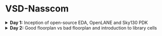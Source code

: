# VSD-Nasscom

<details>
<summary><b>Day 1:</b>  Inception of open-source EDA, OpenLANE and Sky130 PDK </summary>   
<br>
  <details>
  <summary><b> Topic 1:</b>  Introduction to QFN-48,Package,Die,Core and IP's </summary>   
  <br>

![image](https://github.com/user-attachments/assets/58f6da45-1282-499a-89b8-46f8cf8eab01)

The highlighted one is the PROCESSOR/SOC connected along with other peripherals or interfacess .
The entire board can be describes as shown in figure 

![image](https://github.com/user-attachments/assets/ab6dfa84-ecd6-4ca8-8565-3fc9368b617b)

This consists of ADC, DAC, SRAM, UART,VCC/GND,I2C,SDRAM Chip and etc., there are there in typical ardunio board 

If , we open up on chip,it will loook like
![image](https://github.com/user-attachments/assets/e536e46e-0213-4c7d-9109-4d525ec55292)


Lets take an example of package ,QFN-48 .The QFN-48 Package has 48 pins and size of the package as 7mm 
![image](https://github.com/user-attachments/assets/4a11f75d-72b2-486f-b5d5-2a74e2a16b6b)

If we openup the chip we have various kinds of components such as Pads, Die,Core etc.,
![image](https://github.com/user-attachments/assets/17ebda03-7898-4345-a98a-0e0c32038ab8)

Pads: A component through which we can send the signals inside or outside of the chip

Die: defines the entire size of the chip

Core: the centre of the chip  where all the digital logics are placed
![image](https://github.com/user-attachments/assets/d549117d-0a4e-4e79-a238-90f2c21b5b74)

If we take an example of RISC-V,it look like
![image](https://github.com/user-attachments/assets/159f9c5a-ccee-4c9a-a7dd-edd48416946f)
typical chip consists of Pll,AD,DAC,SRAM  and these are called foundaryIPS

![image](https://github.com/user-attachments/assets/9e54cd99-66f8-4aae-9dbd-39221d95d3fe)

FoundaryIPS :Foundry IP refers to intellectual property (IP) blocks and libraries used in foundries, which are companies that manufacture integrated circuits

SOC,SPI Are called MACROS which are purely digital blocks.

In the second lecture we talk about RISC-V Instruction set ,
-------------------------------------------------------------------------------------------------------------------------------------------------------
For example , a c-program thats nedds to be run on computer or  a layout which is the interior of the chip,we need to compile into its assembly language is then converted into machine learning programm which is binary zeros and ones.

![image](https://github.com/user-attachments/assets/109e7823-ed6c-47d6-8f9d-2bfa1e961744)

The another interface which is present between RISC-V AND Layout is Hardware Description Language .We need to implement the RISC-V architecture specification using hdl .

![image](https://github.com/user-attachments/assets/bc2e283c-8d7b-4b7b-adb0-7773152b628c)

the flow starts from architecture and implemented using rtl and rtl to layout .

![image](https://github.com/user-attachments/assets/1d8db591-15a7-4578-9ff5-dc7a4d2af985)

In the third lecture disscused about flow from software applications to hardware 
----------------------------------------------------------------------------------------------------------------------------------------------------------
The software applications enter into a block called  system-software . system software converts the software application programm into binary language.
The major components of system software are operating system(os), Compiler and Assembler
![image](https://github.com/user-attachments/assets/48098144-3002-423e-886b-dae1259136ef)
The operating system is take the app and convert into assembly program and then finally into binary language program
Theoutput of the os is in the functions of C/C++/JAVA etc., these are taken by compiler and converts into Instructions .These instructions are taken by Assembler and converts into binary language.
![image](https://github.com/user-attachments/assets/5a258569-d622-4bb7-926c-9b53d76c3600)

For example
---------------------------------------------
Foa a add instruction ,the output of the assembler is the binary , we need an rtl which implements the spection for implementing the instruction set and rtl is synthesised into an netlist [digital logics],from netlist to hardware is called the physical design implementation of the netlist 
![image](https://github.com/user-attachments/assets/834c8967-a651-4436-8e69-4d1d9a55cc2d)


  </details>
   <details>
  <summary><b> Topic 2:</b> SOC Design and OpenLane </summary>   
  <br>

ASIC design
-------------
![image](https://github.com/user-attachments/assets/61403ae8-2cd5-4ebc-a0e6-abadfae676c1)

What is PDK?

PDK stands for Process Design Kit 
Collection of files used to modal a fabrication process for the EDA tools used to design an IC ;
Process Design Rules: DRC,LVS,PEX

OPEN SOURCE DIGITAL ASIC DESIGN
----------------------------------------
![image](https://github.com/user-attachments/assets/b3459d41-6d82-4ca0-ae92-1d0df95a592d)

EDA TOOLS 

![image](https://github.com/user-attachments/assets/780a31df-7d45-4c0b-9553-a1fc955032da)

ASIC DESIGN FLOW
--------------------------------------------------------------------
![image](https://github.com/user-attachments/assets/5608253d-dd07-43c0-a735-5c42315dcdfa)

Synthesis:
----------
Converts RTL to a circuit out of components from the standard cell library
![image](https://github.com/user-attachments/assets/0058cbd9-c19e-47db-93d4-62ee9318d9b8)

Floor and Power Planning: 
-------------------------
Partition the chip die between differnt system building blocks and place input output Pads 

for macroflooring there will be Dimensions ,PinLocations and Rows

![image](https://github.com/user-attachments/assets/ee0cbbf1-9dae-4466-81cb-5fb3e7022fdc)

Power Planning:
-------------
Power Networks are construcetd in terms of multiple vdd and grounds ,these are connected to all components verticall or horizantal, these are having less resistance due to these are metal surfaces
![image](https://github.com/user-attachments/assets/316123f5-a19c-4817-95f3-47f47b723a96)

Placement:
---------
![image](https://github.com/user-attachments/assets/bd510375-1d2b-4c54-96c2-07a18fa7af9a)

these are two kinds :
global:
optimum position for all cells

detailed: the positions that are obtained from global placemnt are minimally altered
![image](https://github.com/user-attachments/assets/3f379845-acba-457e-82f9-f4ac2a5c4d13)

Clock Tree Synthesis:
----------------------
![image](https://github.com/user-attachments/assets/5276c0c3-18b9-4c49-9283-e52e47b9b0e4)

Routing:
----------
![image](https://github.com/user-attachments/assets/c6b38024-af44-4c76-ae63-d4dad6b71d2f)
![image](https://github.com/user-attachments/assets/05e77ac9-a221-41d1-8a4d-14e206a572f4)

Sign-Off:
--------------
![image](https://github.com/user-attachments/assets/275975d4-411f-4196-968f-0beed460a169)

Introduction to OpenLane ASIC design Flow 
---------------------------------------------------------
![image](https://github.com/user-attachments/assets/400212be-debb-4384-98c0-cdafb4a9e878)

Fault:

![image](https://github.com/user-attachments/assets/994cd900-0423-44db-a01c-d9aceedf70e2)

OpenRoad: Used for Physical Implementation

![image](https://github.com/user-attachments/assets/9f6201e4-2f19-4960-bb5a-c2cbfd5c2bbe)

YOSYS: Used for Logic Equivalence Check [LEC]

![image](https://github.com/user-attachments/assets/f05e188d-f92a-48a7-8db1-9a51bdb33da4)

Magic:
Used for Physical Verification DRC & LVS
![image](https://github.com/user-attachments/assets/752eec12-b651-4eee-9111-86e6c1454122)



    
</details>  
   <details>
  <summary><b> Topic 3:</b> familarization to EDA Tool </summary>   
  <br>
Basic Linux Commands

## ls

**Command:** `ls [options] [directory]`
**Description:** Lists the contents of a directory. If no directory is specified, it lists the contents of the current directory.
**Options:**

* `-l`: Displays detailed information (permissions, owner, size, etc.)
* `-a`: Includes hidden files
* `-r`: Reverses the order of the listing

## pwd

**Command:** `pwd`
**Description:** Prints the full pathname of the current working directory.

## mkdir

**Command:** `mkdir [directory_name]`
**Description:** Creates a new directory with the specified `directory_name`.

## ls -ltr

**Command:** `ls -ltr`
**Description:** Lists the contents of the directory in long format (`-l`), sorted by modification time (`-t`), in reverse order (`-r`). Useful for viewing the most recently modified files at the end of the list.

## help

**Command:** `help [command]`
**Description:** Displays information about the built-in shell commands. If no command is specified, it shows a list of all available commands.

## man

**Command:** `man [command]`
**Description:** Displays the manual page for the specified command, providing detailed usage information.

## cp

**Command:** `cp [source] [destination]`
**Description:** Copies files or directories from the source to the destination.

## rm

**Command:** `rm [file]`
**Description:** Removes (deletes) the specified file or directory.

   <details>
  <summary><b> Topic 3.2 :</b> Run 'picorv32a' design synthesis using OpenLANE flow and generate necessary outputs </summary>   
  <br>
    
     Commands to Invoke the OpenLANE Flow and Perform Synthesis
     
## 1. Change to OpenLANE Directory

**Command:** `cd Desktop/work/tools/openlane_working_dir/openlane`
**Description:** Navigates to the directory where the OpenLANE flow is installed. This location contains all scripts, configuration files, and flow management utilities.

## 2. Launch OpenLANE Docker Container

**Command:** `docker`
**Description:** Starts the OpenLANE Docker container using a predefined alias. The alias sets up required volume mounts and environment variables, making it easier to access files on the host system from within the Docker container.

## 3. Start OpenLANE Interactive Mode

**Command:** `./flow.tcl -interactive`
**Description:** Launches the OpenLANE flow in interactive mode using its Tcl-based script. This mode allows users to execute each stage of the design flow manually and observe results.

## 4. Load OpenLANE Package

**Command:** `package require openlane 0.9`
**Description:** Loads the OpenLANE package (version 0.9) inside the Tcl shell. This step is necessary to access flow-specific commands.

## 5. Prepare the Design

**Command:** `prep -design picorv32a`
**Description:** Initializes and prepares the `picorv32a` design. This creates the required directory structure, copies configuration files, and sets up the environment for the selected design.

## 6. Run Synthesis

**Command:** `run_synthesis`
**Description:** Runs the synthesis step on the loaded design. The synthesis tool (typically Yosys) transforms the RTL (Verilog) into a gate-level representation that can be used for placement and routing.

## 7. Exit OpenLANE Flow

**Command:** `exit`
**Description:** Exits from the OpenLANE interactive Tcl environment.

## 8. Exit Docker Container

**Command:** `exit`
**Description:** Terminates the Docker container session and returns control to the host machine shell.


Screenshots of these running commands respectively given below 

![Image](https://github.com/user-attachments/assets/0e02917f-eb99-42b3-8c61-b680e318c423)
![Image](https://github.com/user-attachments/assets/6123c647-742e-4056-a955-95308591750a)

# Flop Ratio Calculation

## Definition

* **Flop Ratio**
  $\text{Flop Ratio} = \dfrac{\text{Number of D Flip‑Flops}}{\text{Total Number of Cells}}$
* **Percentage of D Flip‑Flops**
  $\%\text{ DFFs} = \text{Flop Ratio} \times 100$

## Example (from Synthesis Statistics)

| Metric                        | Value   |
| ----------------------------- | ------- |
| Number of D Flip‑Flops (DFFs) | `1613`  |
| Total Number of Cells         | `14876` |

**Step‑by‑Step Calculation:**

1. **Flop Ratio**
   $\frac{1613}{14876} \approx 0.108429685$
2. **Percentage of DFFs**
   $0.108429685 \times 100 \approx 10.84296854\,\%$

## Interpretation

Approximately **10.84 %** of the synthesized cells are D Flip‑Flops. A lower or higher ratio affects clock‑tree complexity, power consumption, and timing closure effort, so this metric helps gauge sequential logic density during design analysis.

![Image](https://github.com/user-attachments/assets/40959b9a-8df6-4c85-b58f-81234bd6e32f)



   </details> 
</details>
</details>





<details>
<summary><b>Day 2:</b> Good floorplan vs bad floorplan and introduction to library cells </summary>   
<br>
  <details>
<summary><b>Topic 1:</b> Chip Floor PLanning Considerations </summary>   
<br>

  <details>
<summary><b>1.1:</b> Utilization factor and Aspect ratio </summary>   
<br>

In the physical design flow the first step is defining the height and width of the core
![Screenshot 2024-10-06 103517](https://github.com/user-attachments/assets/55cbf2f4-132a-4c1c-9cc3-e1c8d83e9402)

Let's take an example of basic netlist consists of two flipflops and logic gates

![Screenshot 2024-10-06 103537](https://github.com/user-attachments/assets/e0e31ced-9a20-47e2-ae46-70af543fad70)

In this we are dependent on the dimensiions of logic gates and flipflops ,
lets assume standard cells are having an area of 1sq.unit and same are for flipflops as well

![Screenshot 2024-10-06 103552](https://github.com/user-attachments/assets/dd9a07af-9991-450d-a626-b13241f0caf1)

If we bring all the standard cells and flip flops together and caluclate the are area gives the minium area occupied by the netlist

![Screenshot 2024-10-06 103615](https://github.com/user-attachments/assets/bcda6bb0-055f-495d-8914-8afcb65d0a77)

If we place the netlist inside the core , we have seen that netlist completely occupies the core which means it has 100% utilization  of the core 

![Screenshot 2024-10-06 103640](https://github.com/user-attachments/assets/d520aa3a-f585-4649-a52b-2c6a5691a615)

Utilization factor is given by Area occupied by the netlist to Total Area of core

![Screenshot 2024-10-06 103640](https://github.com/user-attachments/assets/9f9cd759-85fb-4967-837a-a47003fa7b53)

Aspect Ratio is given by Height to the Width of the core .

Another example where the dimensions of the netlist is same and core is different 
![Screenshot 2024-10-06 103713](https://github.com/user-attachments/assets/38922f37-b0dd-40ce-bee5-beffd35e40aa)

In this case the utilization factor is 0.5
And Aspect ratio is also 0.5

![Screenshot 2024-10-06 103746](https://github.com/user-attachments/assets/5168dd59-b0d1-4952-a1bf-0d5750bf4cd5)

</details>

  <details>
<summary><b>1.2:</b> Concept of pre placed cells </summary>   
<br>
  cells that are placed in the core of a design before the placement and routing stages

Lets take an example of combinational logic circuit and output of the combinational logic is huge circuit

![Screenshot 2024-10-06 113528](https://github.com/user-attachments/assets/08b0ddf1-ca4e-4255-9d18-e2d7d01d0dd3)

so, we cut /divide the circuit into differnt parts .

![Screenshot 2024-10-06 113545](https://github.com/user-attachments/assets/c38d10ed-1fad-44d5-b279-212c7dc78d25)

lets assume circuit is divided into two parts and we separate into two different blocks and implemented separately 
These blocks are considered as Black box .

![Screenshot 2024-10-06 113556](https://github.com/user-attachments/assets/e1a64ef4-8f6e-4436-935e-2da2d43ef3cd)

If these blocks are replicated multiple times on the chip, We implement this block once and reused multiple times whenever it requires in the cihp.

![Screenshot 2024-10-06 113613](https://github.com/user-attachments/assets/c08ed8a3-62f3-4369-a9c6-e0fb8264822d)

Similarly there are other IP's are also avaliable. These are called pre-placed cells.

![Screenshot 2024-10-06 113633](https://github.com/user-attachments/assets/6be43725-f05b-42b5-a9b9-f831a13110ad)

    
</details>

  <details>
<summary><b>1.3:</b>Decoupling capacitors </summary>   
<br>
After placing the pre placed cells in the core , we need to surround them with the Decoupling capacitors .

![Screenshot 2024-10-06 120830](https://github.com/user-attachments/assets/ea3485d6-07ca-4da4-a1b7-000c4a5024ed)

 Lets consider this circuit is a part of any block of pre placed cells , whenever any gate switches from logic 0 to logic 1 there is some amount of current that demands , there is some capacitance setting over gate that capacitence needs to completely charge to represent logic 1 , this amount of charge is sent by power supply 
 Suppouse if the transition happening from logic 1 to logic 0, it is the responsibility of vss to take amount of charge .The capacitor will discharge 

![Screenshot 2024-10-06 120848](https://github.com/user-attachments/assets/7c7aabdb-32e8-40f5-86b8-25db971dba76)

 There will be some voltage drop across the wire and if the voltage vdd' is should be noise margin .
 Any voltage lies between Vil and Vih is undefined region , it's also called grey region.it can go either logic 0 or logic 1
 
![Screenshot 2024-10-06 120939](https://github.com/user-attachments/assets/2b4668c0-5f7f-4147-9e27-14ab81329360)

 We can ensure that voltage never lies in undefined region with the help of Decoupling capacitors , These capacitors decouples the circuit from main supply
 
![Screenshot 2024-10-06 120952](https://github.com/user-attachments/assets/918978d7-d1b1-4949-959f-76c8d7fb7a69)

 whenever switching happen decoupling capacitor will the current to circuit and these are placed very close to the circuit 

 ![Screenshot 2024-10-06 121012](https://github.com/user-attachments/assets/c8149a7c-8595-47ac-9f08-39a67413a1d7)

</details>


  <details>
<summary><b>1.4:</b>Power planning</summary>   
<br>
    Let us consider the circuit as Black box (macron). If this macron is repeated multiple times on the chip and there will be current demand for each and every macron

![Screenshot 2024-10-06 124925 - Copy](https://github.com/user-attachments/assets/cdffd4e9-fe6e-49c2-be8f-8a964c51ec24)

Let's there is a signal driven to load signal is transition from logic 0 to logic 1. we have to make sure that the signal path maintains same signal that load receives.

![Screenshot 2024-10-06 124934 - Copy](https://github.com/user-attachments/assets/3878b9b6-3720-45b1-9c70-4857848efab6)

let connect the power supply, these bllocks are tapped to vdd and ground respectively 

Since there is no De coupling capacitor near path the power supply need to take care of sinal. Powe supply is far to the path and there will be voltage drop happens 
![Screenshot 2024-10-06 124954 - Copy](https://github.com/user-attachments/assets/d8df73ad-051f-45aa-87a1-9e591140017a)

let's assume it is a 16-bit bus , If the bit is logic 1 it says the capacitor which is being charge to vdd similary logic 0 refers to capacitor discharged to ground
![Screenshot 2024-10-06 125020](https://github.com/user-attachments/assets/78c47552-ddb0-4c7d-9ca0-cb6ccfdc71da)

Let's  say it is connected to inverter , the  output will be all the capacitors are charged  to logic 1 and will discharge to logic 0 and it will cause a bump called as ground bounce 

![Screenshot 2024-10-06 125036](https://github.com/user-attachments/assets/9e573661-fd58-4beb-a06c-51b49e9ab351)

similarly logic 0 to logic 1  cause voltage droop

![Screenshot 2024-10-06 125051](https://github.com/user-attachments/assets/8f8d48c2-6d7c-4b1c-9fc6-20431602b571)

It is due to power is coming from single source, if there are multiple power supplies we can ensure that it will give current or drop current to the circuit 

![Screenshot 2024-10-06 125102](https://github.com/user-attachments/assets/615a5621-4f42-40c2-b01f-90fa24bf5c21)

![Screenshot 2024-10-06 125120](https://github.com/user-attachments/assets/fcea00dd-8e24-449f-b497-b5131f0f25bc)
</details>


  <details>
<summary><b>1.5:</b>Pin placement and logical cell blockage </summary>   
<br>
Lets take an example with two different flipflops with different colors and another section with different flipflop and clocks .

drive by clock 1
![image](https://github.com/user-attachments/assets/04f25190-aee1-420d-ae24-532bb20005f8)
driven by clk 2

![image](https://github.com/user-attachments/assets/cbbb8b61-dd31-4924-94a8-42d4544da4cf)

along with there are pre placed cells connect with din and output are connect to logic gates and another pre plced cell block b takes input from clks and give clock out

![image](https://github.com/user-attachments/assets/6ae6eb14-0cf7-42e8-b9a4-5e5b2f1802a8)


Asuume another section with same design which has two flipflops and two different clks  and another one with same but opposite clocks and block c pre placed cell is connected 

![image](https://github.com/user-attachments/assets/fd4aaf1f-674c-4b42-9068-4b5d117e98d1)

![image](https://github.com/user-attachments/assets/80cc86fb-fce2-47c6-a3ec-8f590370d2a1)


Complete design look like and  We connect clk 1 and clk2 

![image](https://github.com/user-attachments/assets/25830606-bb08-4a2f-9571-c669b1757432)

We fill the area between core and die with these ports and 
We place all the input ports on left hand side and output at right hand side  and ordering will be random

![image](https://github.com/user-attachments/assets/02c405b4-99b4-4ad4-91d6-0a28bfebdde1)

Pin placement creates hand checking frontend and backend ,
Clk ports are bigger in size  because it is continously driving all thw cells and sends the signals to all the flipflops 
The area between die and core blocks for cell placement and it is reserved for pins .

![image](https://github.com/user-attachments/assets/53c0c696-46ac-4b3a-918e-a40e31ba2c0f)

</details>

<details>
<summary><b>1.Labs:</b> Run FLoorPlan using OpenLane and review files  </summary>   
<br>

</details>
</details>


<details>
<summary><b>Topic 2:</b>library binding and placement </summary>   
<br>
   <details>
<summary><b>Theory:</b>library binding and placement </summary>   
<br>
The first step in this is bind the netlist with the physical cells 
Lets say we have this netlist with all these gates,the shapes of these gates represents the functionality of the gates.

![image](https://github.com/user-attachments/assets/19e03a36-f395-465a-ba68-c5a5885e9227)

In reality we have only boxes these flipflops and logic gates are represent using boxes which has physical dimensions.The netlist will look like this if we use boxes.

![image](https://github.com/user-attachments/assets/c838f146-8ee4-4812-b965-ef907dc7f87a)

If all these netlist as well as pre placed cells are present in a shell is called a library ,
library is is where we find all the information about netlist and its timing .library also has various shapes of these particular gates 

Example

![image](https://github.com/user-attachments/assets/d3c89bf6-0106-4089-81bb-60334d96a538)

 After given proper shape and sizes the next step is to take the gates and place it on floor plan
 We have the netlist and floorplan along withe pre placed cells . we place the gates in fllorplan
 
![image](https://github.com/user-attachments/assets/bd573487-8233-4edb-bf3d-b97ccbdf9454)

 In this scenario  FF1 is close to DIN and FF2 is close to DOUT , logic gates between them Simillarly we arange all three sections of netlist .
 
![image](https://github.com/user-attachments/assets/a9db05cd-fa6d-4891-9dad-a3fc4646133e)

 Optimize placement:
 --
Optimization is the process of iterating through a design such that it meets timing, area and power specifications
In this we will estimate the wire length , capacitence etc.,

connecting sec-1 :

![image](https://github.com/user-attachments/assets/2ae00022-62f3-408e-824e-a75c3c75adfa)

For sec 2,Between Din2 and FF1. The wire length will be area and it huge and because of huge length it will has more resistance so we will place the buffers to tramsit the signals without lossing the data ,but there is a loss of area .

connecting sec-2:

![image](https://github.com/user-attachments/assets/a170ca7a-969a-4361-84a2-7355c9032a65)

connecting sec-3:

![image](https://github.com/user-attachments/assets/b9a278b6-3684-4085-9804-75ab42e5c35a)

Connecting SEC-4

![image](https://github.com/user-attachments/assets/9da5058f-a466-4221-bc00-a8dc042e2f02)


Need for Charachterization:
---
Ic design flow:

![image](https://github.com/user-attachments/assets/f396c352-a55e-4899-b26a-6e79b3e95150)

The first step is logic synthesis which is reffered as converting the functionality into legal hardware
The output of Logic synthesis is arrangement of gates that will represents the original functionality that is designed using RTL

The next step  of logic synthesis is floorplanning and decide the size of the core and die

The next step is placemwnt we take the logic cells and place it on the chip in a fashion that initial timming is better

The next step is Clock Tree Synthesis .We place Clock tree that will take care of clock signal reaching at each and every clock end points
After this we will Route the cells .Routing step depends on the charachterization of cell

![image](https://github.com/user-attachments/assets/6caafb5a-20df-4997-b397-7cf20347de28)


The final thing is Static Timing Analysis in which we try to find setup time, holdtime and the maximum frequency of the clock 

![image](https://github.com/user-attachments/assets/9e13ac3f-9942-4eb0-847d-a77e2d1c3bdf)


One common thing across all the stages are "GATES or CELLS".

![image](https://github.com/user-attachments/assets/83a78f21-00a2-403b-a793-b28532e0a3dc)


    
  </details>  
  <details>
<summary><b>Lab:</b>library binding and placement </summary>   
<br>
    </details>
  </details>
     <details>
<summary><b>Topic3</b>library binding and placement </summary>   
<br>
    </details>
</details>


